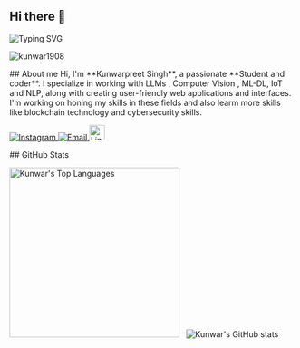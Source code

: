 ## Hi there 👋 
![Typing SVG](https://readme-typing-svg.demolab.com?font=Fira+Code&weight=900&size=40&repeat=false&vCenter=true&width=800&color=ff4f4f&lines=Kunwarpreet+Singh)
<p align="left"> <img src="https://komarev.com/ghpvc/?username=kunwar1908&label=Profile%20views&color=0e75b6&style=flat" alt="kunwar1908" /> </p>
## About me
Hi, I'm **Kunwarpreet Singh**, a passionate **Student and coder**. I specialize in working with LLMs , Computer Vision , ML-DL, IoT and NLP, along with creating user-friendly web applications and interfaces. I'm working on honing my skills in these fields and also learm more skills like blockchain technology and cybersecurity skills.

<p>
  <a href="https://www.instagram.com/kunwar1908/" target="_blank">
    <img src="https://img.shields.io/badge/Follow%20me%20on-Instagram-E4405F?style=for-the-badge&logo=instagram&logoColor=white" alt="Instagram">
  </a>
  <a href="mailto:kunwarpreet1908@gmail.com" target="_blank">
    <img src="https://img.shields.io/badge/Contact%20me%20on-Email-D14836?style=for-the-badge&logo=gmail&logoColor=white" alt="Email">
  </a>
  <a href="https://www.linkedin.com/in/kunwar1908/" target="_blank">
    <img src="https://img.shields.io/badge/Follow%20me%20on-Linkedin-0A66C2?" height='27' alt="LinkedIn" />
  </a>
</p>
## GitHub Stats
<p>
  <!-- Top Languages Card -->
<img src="http://github-readme-stats.vercel.app/api/top-langs/?username=kunwar1908&theme=aura&bg_color=0D1117&title_color=FF6600&icon_color=FF6600&text_color=cbf3f0&ring_color=FF6600" alt="Kunwar's Top Languages" width="300px"/>
  &nbsp;
  <!-- GitHub Stats Card -->
  <img src="https://github-readme-stats.vercel.app/api?username=kunwar1908&theme=aura&bg_color=0D1117&title_color=FF6600&icon_color=FF6600&text_color=cbf3f0&ring_color=FF6600" alt="Kunwar's GitHub stats" />
</p>
<!--
**kunwar1908/kunwar1908** is a ✨ _special_ ✨ repository because its `README.md` (this file) appears on your GitHub profile.

Here are some ideas to get you started:

- 🔭 I’m currently working on ...
- 🌱 I’m currently learning ...
- 👯 I’m looking to collaborate on ...
- 🤔 I’m looking for help with ...
- 💬 Ask me about ...
- 📫 How to reach me: ...
- 😄 Pronouns: ...
- ⚡ Fun fact: ...
-->
